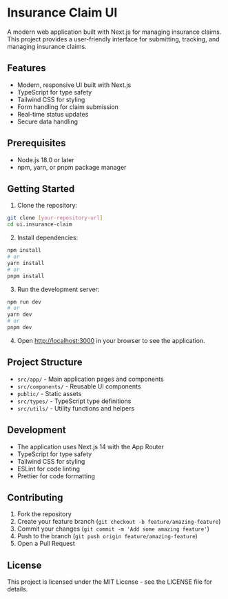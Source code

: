 # Insurance Claim UI

A modern web application built with Next.js for managing insurance claims. This project provides a user-friendly interface for submitting, tracking, and managing insurance claims.

## Features

- Modern, responsive UI built with Next.js
- TypeScript for type safety
- Tailwind CSS for styling
- Form handling for claim submission
- Real-time status updates
- Secure data handling

## Prerequisites

- Node.js 18.0 or later
- npm, yarn, or pnpm package manager

## Getting Started

1. Clone the repository:
```bash
git clone [your-repository-url]
cd ui.insurance-claim
```

2. Install dependencies:
```bash
npm install
# or
yarn install
# or
pnpm install
```

3. Run the development server:
```bash
npm run dev
# or
yarn dev
# or
pnpm dev
```

4. Open [http://localhost:3000](http://localhost:3000) in your browser to see the application.

## Project Structure

- `src/app/` - Main application pages and components
- `src/components/` - Reusable UI components
- `public/` - Static assets
- `src/types/` - TypeScript type definitions
- `src/utils/` - Utility functions and helpers

## Development

- The application uses Next.js 14 with the App Router
- TypeScript for type safety
- Tailwind CSS for styling
- ESLint for code linting
- Prettier for code formatting

## Contributing

1. Fork the repository
2. Create your feature branch (`git checkout -b feature/amazing-feature`)
3. Commit your changes (`git commit -m 'Add some amazing feature'`)
4. Push to the branch (`git push origin feature/amazing-feature`)
5. Open a Pull Request

## License

This project is licensed under the MIT License - see the LICENSE file for details.
